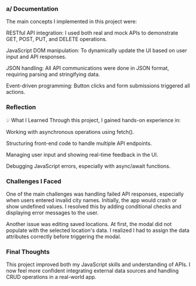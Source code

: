 ### a/ Documentation
The main concepts I implemented in this project were:

RESTful API integration: I used both real and mock APIs to demonstrate GET, POST, PUT, and DELETE operations.

JavaScript DOM manipulation: To dynamically update the UI based on user input and API responses.

JSON handling: All API communications were done in JSON format, requiring parsing and stringifying data.

Event-driven programming: Button clicks and form submissions triggered all actions.

### Reflection
💡 What I Learned
Through this project, I gained hands-on experience in:

Working with asynchronous operations using fetch().

Structuring front-end code to handle multiple API endpoints.

Managing user input and showing real-time feedback in the UI.

Debugging JavaScript errors, especially with async/await functions.

### Challenges I Faced
One of the main challenges was handling failed API responses, especially when users entered invalid city names. Initially, the app would crash or show undefined values. I resolved this by adding conditional checks and displaying error messages to the user.

Another issue was editing saved locations. At first, the modal did not populate with the selected location's data. I realized I had to assign the data attributes correctly before triggering the modal.

### Final Thoughts
This project improved both my JavaScript skills and understanding of APIs. I now feel more confident integrating external data sources and handling CRUD operations in a real-world app.
